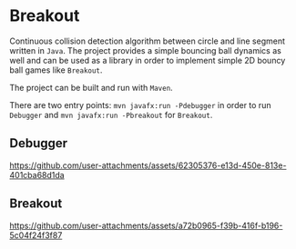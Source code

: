 # Breakout

Continuous collision detection algorithm between circle and line segment written in `Java`.
The project provides a simple bouncing ball dynamics as well and can be used
as a library in order to implement simple 2D bouncy ball games like ``Breakout``.

The project can be built and run with ``Maven``.

There are two entry points:  ``mvn javafx:run -Pdebugger`` in order to run ``Debugger`` and
``mvn javafx:run -Pbreakout`` for ``Breakout``.

## Debugger

https://github.com/user-attachments/assets/62305376-e13d-450e-813e-401cba68d1da

## Breakout

https://github.com/user-attachments/assets/a72b0965-f39b-416f-b196-5c04f24f3f87

